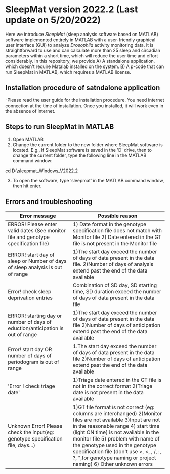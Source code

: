 # SleepMat version 2022.2 (Last update on 5/20/2022)

Here we introduce *SleepMat* (sleep analysis software based on MATLAB) software implemented entirely in MATLAB with a user-friendly graphical user interface (GUI) to analyze *Drosophila* activity monitoring data. It is straightforward to use and can calculate more than 25 sleep and circadian parameters within a short time, which will reduce the user time and effort considerably. In this repository, we provide A) A standalone application, which doesn't require Matalab installed on the system. B) A p-code that can run SleepMat in MATLAB, which requires a MATLAB license.

## Installation procedure of satndalone application

-Please read the user guide for the installation procedure. You need internet connection at the time of installation. Once you installed, it will work even in the absence of internet.

## Steps to run SleepMat in MATLAB 
1.	Open MATLAB
2.	Change the current folder to the new folder where SleepMat software is located. 
E.g., If SleepMat software is saved in the 'D' drive, then to change the current folder, type the following line in the MATLAB command window:

cd D:\sleepmat_Windows_V2022.2

3.	To open the software, type ‘sleepmat’ in the MATLAB command window, then hit enter.

## Errors and troubleshooting

| Error message | Possible reason |
| ------------- | ------------ |
|ERROR! Please enter valid dates (See monitor file and genotype specification file) | 1) Date format in the genotype specification file does not match with Monitor file 2) Date entered in the GT file is not present in the Monitor file |
|ERROR! start day of sleep or Number of days of sleep analysis is out of range| 1)The start day exceed the number of days of data present in the data file. 2)Number of days of analysis extend past the end of the data available|
|Error! check sleep deprivation entries|Combination of SD day, SD starting time, SD duration exceed the number of days of data present in the data file|
|ERROR! starting day or number of days of eduction/anticipation is out of range|1)The start day exceed the number of days of data present in the data file 2)Number of days of anticipation extend past the end of the data available|
|Error! start day OR number of days of periodogram is out of range|1.The start day exceed the number of days of data present in the data file 2)Number of days of anticipation extend past the end of the data available|
|'Error ! check triage date'|1)Triage date entered in the GT file is not in the correct format 2)Triage date is not present in the data available|
|Unknown Error! Please check the input(eg: genotype specification file, days...)| 1)GT file format is not correct (eg: columns are interchanged) 2)Monitor files are not available  3)Input are not in the reasonable range  4) start time (light ON time) is not available in the monitor file  5) problem with name of the genotype used in the genotype specification file (don't use >, <, \, /, :, ?, ",for genotype naming or project naming) 6) Other unknown errors|








